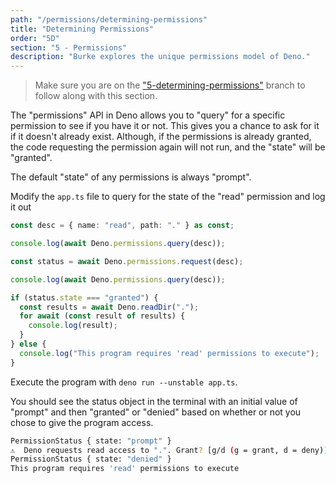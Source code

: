 ```yaml
---
path: "/permissions/determining-permissions"
title: "Determining Permissions"
order: "5D"
section: "5 - Permissions"
description: "Burke explores the unique permissions model of Deno."
---
```


> Make sure you are on the ["5-determining-permissions"](https://github.com/burkeholland/deno-exercises/tree/5-determining-permissions) branch to follow along with this section.

The "permissions" API in Deno allows you to "query" for a specific permission to see if you have it or not. This gives you a chance to ask for it if it doesn't already exist. Although, if the permissions is already granted, the code requesting the permission again will not run, and the "state" will be "granted".

The default "state" of any permissions is always "prompt".

Modify the `app.ts` file to query for the state of the "read" permission and log it out

```typescript
const desc = { name: "read", path: "." } as const;

console.log(await Deno.permissions.query(desc));

const status = await Deno.permissions.request(desc);

console.log(await Deno.permissions.query(desc));

if (status.state === "granted") {
  const results = await Deno.readDir(".");
  for await (const result of results) {
    console.log(result);
  }
} else {
  console.log("This program requires 'read' permissions to execute");
}
```

Execute the program with `deno run --unstable app.ts`.

You should see the status object in the terminal with an initial value of "prompt" and then "granted" or "denied" based on whether or not you chose to give the program access.

```bash
PermissionStatus { state: "prompt" }
️⚠️  Deno requests read access to ".". Grant? [g/d (g = grant, d = deny)] d
PermissionStatus { state: "denied" }
This program requires 'read' permissions to execute
```
